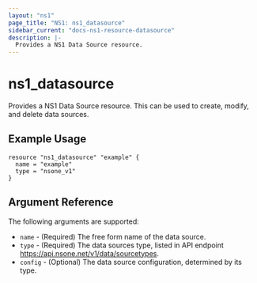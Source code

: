 ```yaml
---
layout: "ns1"
page_title: "NS1: ns1_datasource"
sidebar_current: "docs-ns1-resource-datasource"
description: |-
  Provides a NS1 Data Source resource.
---
```


# ns1\_datasource

Provides a NS1 Data Source resource. This can be used to create, modify, and delete data sources.

## Example Usage

```
resource "ns1_datasource" "example" {
  name = "example"
  type = "nsone_v1"
}
```

## Argument Reference

The following arguments are supported:

* `name` - (Required) The free form name of the data source.
* `type` - (Required) The data sources type, listed in API endpoint https://api.nsone.net/v1/data/sourcetypes.
* `config` - (Optional) The data source configuration, determined by its type.

